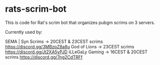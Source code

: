 # rats-scrim-bot

This is code for Rat's scrim bot that organizes pubgm scrims on 3 servers.

Currently used by:

SEMA | Syn Scrims -> 20CEST & 23CEST scrims https://discord.gg/3MBzpZ8a8u 
God of Lions -> 23CEST scrims https://discord.gg/Jt2XA5yPJD
iLLeGaLy Gaming -> 16CEST & 20CEST scrims https://discord.gg/7ng2CdTRFf
